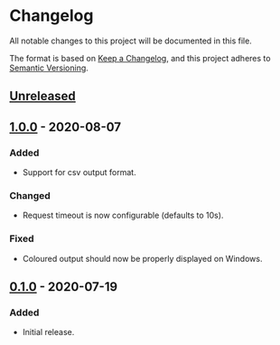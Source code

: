 # Changelog
All notable changes to this project will be documented in this file.

The format is based on [Keep a Changelog](https://keepachangelog.com/en/1.0.0/),
and this project adheres to [Semantic Versioning](https://semver.org/spec/v2.0.0.html).

## [Unreleased]

## [1.0.0] - 2020-08-07
### Added
- Support for csv output format.

### Changed
- Request timeout is now configurable (defaults to 10s).

### Fixed
- Coloured output should now be properly displayed on Windows.

## [0.1.0] - 2020-07-19
### Added
- Initial release.

[Unreleased]: https://github.com/jyggen/intro-detection-info/compare/1.0.0...HEAD
[1.0.0]: https://github.com/jyggen/intro-detection-info/compare/0.1.0...1.0.0
[0.1.0]: https://github.com/jyggen/intro-detection-info/tag/0.1.0

